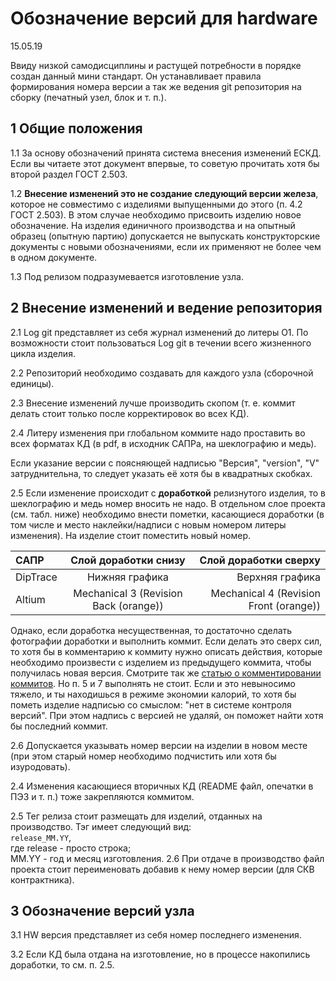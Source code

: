 # Обозначение версий для hardware
15.05.19

Ввиду низкой самодисциплины и растущей потребности в порядке создан данный мини стандарт. Он устанавливает правила формирования номера версии а так же ведения git репозитория на сборку (печатный узел, блок и т. п.).

## 1 Общие положения
1.1 За основу обозначений принята система внесения изменений ЕСКД.
Если вы читаете этот документ впервые, то советую прочитать хотя бы второй раздел ГОСТ 2.503.

1.2 **Внесение изменений это не создание следующий версии железа**, которое не совместимо с изделиями выпущенными до этого (п. 4.2 ГОСТ 2.503).
В этом случае необходимо присвоить изделию новое обозначение. На изделия единичного производства и на опытный образец (опытную партию) допускается не выпускать конструкторские документы с новыми обозначениями, если их применяют не более чем в одном документе.

1.3 Под релизом подразумевается изготовление узла.

## 2 Внесение изменений и ведение репозитория

2.1 Log git представляет из себя журнал изменений до литеры O1.
По возможности стоит пользоваться Log git в течении всего жизненного цикла изделия.

2.2 Репозиторий необходимо создавать для каждого узла (сборочной единицы).

2.3 Внесение изменений лучше производить скопом (т. е. коммит делать стоит только после корректировок во всех КД).

2.4 Литеру изменения при глобальном коммите надо проставить во всех форматах КД (в pdf, в исходник САПРа, на шеклографию и медь).

Если указание версии с поясняющей надписью "Версия", "version", "V" затруднительна, то следует указать её хотя бы в квадратных скобках.

2.5 Если изменение происходит с **доработкой** релизнутого изделия, то в шеклографию и медь номер вносить не надо. В отдельном слое проекта (см. табл. ниже) необходимо внести пометки, касающиеся доработки (в том числе и место наклейки/надписи с новым номером литеры изменения). На изделие стоит поместить новый номер.

САПР      | Слой доработки снизу                   | Слой доработки сверху
:-------- |:--------------------------------------:| --------------------------------------:
DipTrace  | Нижняя графика                         | Верхняя графика
Altium    | Mechanical 3 (Revision Back (orange))  | Mechanical 4 (Revision Front (orange))

Однако, если доработка несущественная, то достаточно сделать фотографии доработки и выполнить коммит.
Если делать это сверх сил, то хотя бы в комментарию к коммиту нужно описать действия, которые необходимо произвести с изделием из предыдущего коммита, чтобы получилась новая версия. Смотрите так же [статью о комментировании коммитов](https://habr.com/ru/post/416887/). Но п. 5 и 7 выполнять не стоит.
Если и это невыносимо тяжело, и ты находишься в режиме экономии калорий, то хотя бы пометь изделие надписью со смыслом: "нет в системе контроля версий". При этом надпись с версией не удаляй, он поможет найти хотя бы последний коммит.

2.6 Допускается указывать номер версии на изделии в новом месте (при этом старый номер необходимо подчистить или хотя бы изуродовать).

2.4 Изменения касающиеся вторичных КД (README файл, опечатки в ПЭ3 и т. п.) тоже закрепляются коммитом.

2.5 Тег релиза стоит размещать для изделий, отданных на производство. Тэг имеет следующий вид:  
`release_ММ.YY`,  
где release - просто строка;  
ММ.YY - год и месяц изготовления.
2.6 При отдаче в производство файл проекта стоит переименовать добавив к нему номер версии (для СКВ контрактника).

## 3 Обозначение версий узла

3.1 HW версия представляет из себя номер последнего изменения.

3.2 Если КД была отдана на изготовление, но в процессе накопились доработки, то см. п. 2.5.
